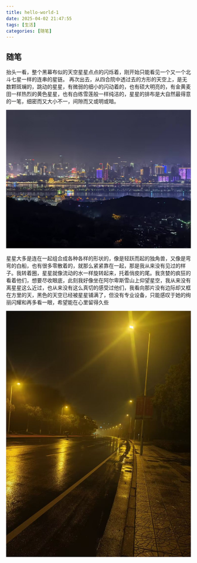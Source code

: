 ```yaml
---
title: hello-world-1
date: 2025-04-02 21:47:55
tags: [生活]
categories: [随笔]
---
```

## 随笔

抬头一看，整个黑幕布似的天空星星点点的闪烁着，刚开始只能看见一个又一个北斗七星一样的连串的星链。
再次出去，从四合院中透过去的方形的天空上，是无数颗斑斓的，跳动的星星，有微弱的细小的闪动着的，也有硕大明亮的，有金黄麦田一样热烈的黄色星星，也有白练雪莲般一样纯洁的，星星的排布是大自然最得意的一笔，细密而又大小不一，间隙而又或明或暗。

![222](/hello-world-1/222.jpg)

星星大多是连在一起组合成各种各样的形状的，像是轻跃而起的独角兽，又像是弯弯的白船，也有很多零散着的，就那么紧紧靠在一起，那是我从来没有见过的样子。我转着圈，星星就像流动的水一样旋转起来，托着俏皮的尾。我贪婪的疯狂的看着他们，想要尽收眼底，此刻我好像坐在阿尔卑斯雪山上仰望星空，我从来没有离星星这么近过，也从来没有这么真切的感受过他们，我看向那片没有边际却又框在方里的天，黑色的天空已经被星星铺满了，但没有专业设备，只能感叹于她的绚丽闪耀和再多看一眼，希望能在心里留得久些

![333](/hello-world-1/333.jpg)